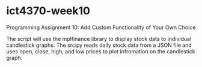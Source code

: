 # ict4370-week10
Programming Assignment 10: Add Custom Functionality of Your Own Choice


The script will use the mplfinance library to display stock data to individual candlestick graphs.  The srcipy reads daily stock data from a JSON file and uses open, close, high, and low prices to plot infromation on the candlestick graph.

